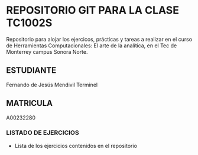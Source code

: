 # REPOSITORIO GIT PARA LA CLASE TC1002S
Repositorio para alojar los ejercicos, prácticas y tareas a realizar 
en el curso de Herramientas Computacionales: El arte de la analítica,
en el Tec de Monterrey campus Sonora Norte.
## ESTUDIANTE 
Fernando de Jesús Mendivil Terminel

## MATRICULA
A00232280

### LISTADO DE EJERCICIOS
* Lista de los ejercicios contenidos en el repositorio
